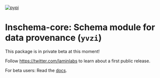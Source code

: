[![pypi](https://img.shields.io/pypi/v/lndb_schema_core?color=%2334D058&label=pypi%20package)](https://pypi.org/project/lndb_schema_core)

# lnschema-core: Schema module for data provenance (`yvzi`)

This package is in private beta at this moment!

Follow https://twitter.com/laminlabs to learn about a first public release.

For beta users: Read the [docs](https://lamin.ai/docs/lnschema-core).
